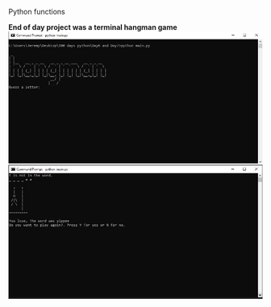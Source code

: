 Python functions

**End of day project was a terminal hangman game**
![Hangman](Hangman1.JPG)
![Hangman2](Hangman2.JPG)